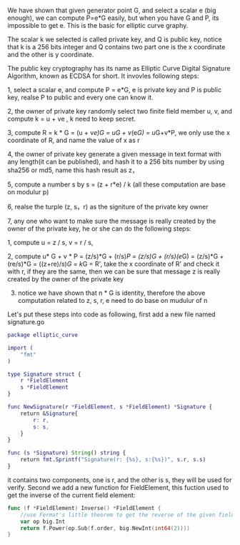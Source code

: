 We have shown that given generator point G, and select a scalar e (big enough), we can compute P=e*G easily, but when you have G and P, its impossible to get e. 
This is the basic for elliptic curve graphy.

The scalar k we selected is called private key, and Q is public key, notice that k is a 256 bits integer and Q contains two part one is the x coordinate and the other
is y coordinate. 

The public key cryptography has its name as Elliptic Curve Digital Signature Algorithm, known as ECDSA for short. It invovles following steps:

1, select a scalar e, and compute P = e*G, e is private key and P is public key, realse P to public and every one can know it.

2, the owner of private key randomly select two finite field member u, v, and compute k = u + ve , k need to keep secret.

3, compute R = k * G = (u + v*e)*G = u*G + v*(e*G) = u*G+v*P, we only use the x coordinate of R, and name the value of x as r

4, the owner of private key generate a given message in text format with any length(it can be published), and hash it to a 256 bits number by using sha256 or md5, 
name this hash result as z，

5, compute a number s by s = (z + r*e) / k (all these computation are base on modulur p)

6, realse the turple (z, s，r) as the signiture of the private key owner

7, any one who want to make sure the message is really created by the owner of the private key, he or she can do the following steps:
   
   1, compute u = z / s, v = r / s,
   
   2, compute u* G + v * P = (z/s)*G + (r/s)*P = (z/s)*G + (r/s)*(e*G) = (z/s)*G + (re/s)*G = ((z+re)/s)*G = k*G = R',
   take the x coordinate of R' and check it with r, if they are the same, then we can be sure that message z is really created by the owner of the private key

   3. notice we have shown that n * G is identity, therefore the above computation related to z, s, r, e need to do base on mudulur of n

Let's put these steps into code as following, first add a new file named signature.go
```g
package elliptic_curve

import (
	"fmt"
)

type Signature struct {
	r *FieldElement
	s *FieldElement
}

func NewSignature(r *FieldElement, s *FieldElement) *Signature {
	return &Signature{
		r: r,
		s: s,
	}
}

func (s *Signature) String() string {
	return fmt.Sprintf("Signature(r: {%s}, s:{%s})", s.r, s.s)
}

```
it contains two components, one is r, and the other is s, they will be used for verify. Second we add a new function for FieldElement, this fuction used to get
the inverse of the current field element:
```go
func (f *FieldElement) Inverse() *FieldElement {
	//use Fermat's little theorem to get the reverse of the given field element
	var op big.Int
	return f.Power(op.Sub(f.order, big.NewInt(int64(2))))
}
```

